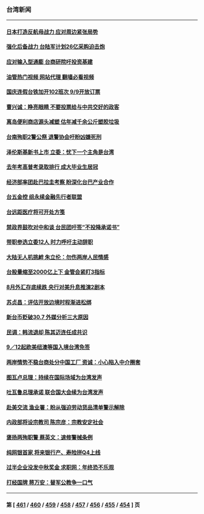 ### 台湾新闻
---
#### [日本打造反航母战力 应对周边紧张局势](../../pages/ncid1349361/n13818031.md?09060845) 
#### [强化后备战力 台陆军计划26亿采购迫击炮](../../pages/ncid1349361/n13817803.md?09060845) 
#### [应对输入型通膨 台商研院吁投资基建](../../pages/ncid1349361/n13817798.md?09060845) 
#### [油管热门视频 网站代理 翻墙必看视频](http://209.222.30.114:81/youtube.html?09060845)
#### [国庆连假台铁加开102班次  9/9开放订票](../../pages/ncid1349361/n13817836.md?09060845) 
#### [曹兴诚：睁亮眼睛 不要投票给与中共交好的政客](../../pages/ncid1349361/n13817799.md?09060845) 
#### [离岛便利商店源头减塑 估年减千余公斤塑胶垃圾](../../pages/ncid1349361/n13817880.md?09060845) 
#### [台南殉职2警公祭 退警协会吁盼凶嫌死刑](../../pages/ncid1349361/n13817838.md?09060845) 
#### [泽伦斯基新书上市 立委：忧下一个主角是台湾](../../pages/ncid1349361/n13817874.md?09060845) 
#### [去年考高普考录取排行 成大毕业生居冠](../../pages/ncid1349361/n13817837.md?09060845) 
#### [经济部率团赴巴拉圭考察 盼深化台巴产业合作](../../pages/ncid1349361/n13817889.md?09060845) 
#### [台五金控 组永续金融先行者联盟](../../pages/ncid1349361/n13817777.md?09060845) 
#### [台远距医疗将可开处方笺](../../pages/ncid1349361/n13817768.md?09060845) 
#### [禁政界鼓吹对中和谈 台民团吁签“不投降承诺书”](../../pages/ncid1349361/n13817743.md?09060845) 
#### [带职参选立委12人 时力呼吁主动辞职](../../pages/ncid1349361/n13817766.md?09060845) 
#### [大陆无人机挑衅 朱立伦：勿伤两岸人民情感](../../pages/ncid1349361/n13817770.md?09060845) 
#### [台股量缩至2000亿上下 金管会紧盯3指标](../../pages/ncid1349361/n13817772.md?09060845) 
#### [8月外汇存底续跌 央行对美升息推演2剧本](../../pages/ncid1349361/n13817773.md?09060845) 
#### [苏贞昌：评估开放边境时程渐进松绑](../../pages/ncid1349361/n13817755.md?09060845) 
#### [新台币贬破30.7 外媒分析三大原因](../../pages/ncid1349361/n13817756.md?09060845) 
#### [民调：韩流退却 陈其迈连任成共识](../../pages/ncid1349361/n13817759.md?09060845) 
#### [9／12起欧美纽澳等国入境台湾免签](../../pages/ncid1349361/n13817764.md?09060845) 
#### [两岸情势不稳台商处分中国工厂 资诚：小心陷入中介圈套](../../pages/ncid1349361/n13817689.md?09060845) 
#### [图瓦卢总理：持续在国际场域为台湾发声](../../pages/ncid1349361/n13817640.md?09060845) 
#### [吐瓦鲁总理承诺 联合国大会续为台湾发声](../../pages/ncid1349361/n13817883.md?09060845) 
#### [赴美交流 渔业署：盼从强迫劳动货品清单警示解除](../../pages/ncid1349361/n13817888.md?09060845) 
#### [内政部将设宗教司 陈宗彦：宗教安定社会](../../pages/ncid1349361/n13817890.md?09060845) 
#### [褒扬两殉职警 蔡英文：速修警械条例](../../pages/ncid1349361/n13817841.md?09060845) 
#### [纯网银首家 将来银行产、寿险拼Q4上线](../../pages/ncid1349361/n13817892.md?09060845) 
#### [过半企业没发中秋奖金 求职网：年终恐不乐观](../../pages/ncid1349361/n13817845.md?09060845) 
#### [打经国牌 蒋万安：替军公教争一口气](../../pages/ncid1349361/n13817868.md?09060845) 

---
#### 第 [ [461](./461.md?09060845) / [460](./460.md?09060845) / [459](./459.md?09060845) / [458](./458.md?09060845) / [457](./457.md?09060845) / [456](./456.md?09060845) / [455](./455.md?09060845) / [454](./454.md?09060845) ] 页
